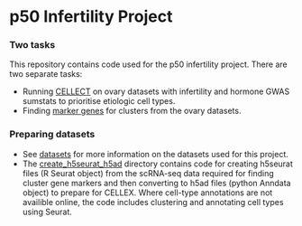 # p50 Infertility Project
### Two tasks
This repository contains code used for the p50 infertility project. There are two separate tasks:
- Running [CELLECT](https://github.com/melparker101/p50_Infertility/tree/main/CELLECT) on ovary datasets with infertility and hormone GWAS sumstats to prioritise etiologic cell types.
- Finding [marker genes](https://github.com/melparker101/p50_Infertility/tree/main/cluster_marker_genes) for clusters from the ovary datasets.

### Preparing datasets
- See [datasets](https://github.com/melparker101/p50_Infertility/tree/main/datasets) for more information on the datasets used for this project. 
- The [create_h5seurat_h5ad](https://github.com/melparker101/p50_Infertility/tree/main/create_h5seurat_h5ad) directory contains code for creating h5seurat files (R Seurat object) from the scRNA-seq data required for finding cluster gene markers and then converting to h5ad files (python Anndata object) to prepare for CELLEX. Where cell-type annotations are not availible online, the code includes clustering and annotating cell types using Seurat. 
